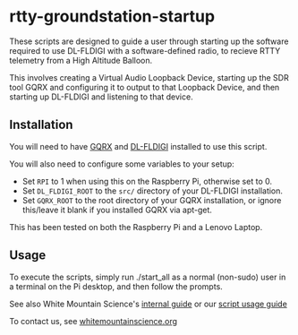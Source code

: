 # rtty-groundstation-startup
These scripts are designed to guide a user through starting up the software required
to use DL-FLDIGI with a software-defined radio, to recieve RTTY telemetry from a High Altitude Balloon.

This involves creating a Virtual Audio Loopback Device, starting up the SDR tool GQRX
and configuring it to output to that Loopback Device, and then starting up DL-FLDIGI
and listening to that device.

## Installation
You will need to have [GQRX](http://gqrx.dk/) and [DL-FLDIGI](https://ukhas.org.uk/projects:dl-fldigi) installed to use this script.

You will also need to configure some variables to your setup:
- Set `RPI` to 1 when using this on the Raspberry Pi, otherwise set to 0.
- Set `DL_FLDIGI_ROOT` to the `src/` directory of your DL-FLDIGI installation.
- Set `GQRX_ROOT` to the root directory of your GQRX installation, or ignore this/leave it blank if you installed GQRX via apt-get.

This has been tested on both the Raspberry Pi and a Lenovo Laptop.

## Usage
To execute the scripts, simply run ./start_all as a normal (non-sudo) user
in a terminal on the Pi desktop, and then follow the prompts.

See also White Mountain Science's [internal guide](https://docs.google.com/document/d/1bzXN15sgmevQ5vlYJJ5ax8ZhUK_JHZSXjYKJSROzY5U/edit#heading=h.l4br9kx5sb2g) or our [script usage guide](https://docs.google.com/document/d/1YyQdTc5vErq8AetqWkQUkAtAH35LsKyGhh1qk3cgxRU/edit?usp=sharing)

To contact us, see [whitemountainscience.org](whitemountainscience.org)
